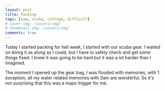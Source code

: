 ```yaml
---
layout: post
title: Packing
tags: [sam, scuba, cottage, difficult]
# cover-img: /assets/img/
# thumbnail-img: /assets/img/
comments: true
---
```

Today I started packing for hell week, I started with our scuba gear. I waited on doing it as along as I could, but I have to safety check and get some things fixed. I knew it was going to be hard but it was a lot harder than I imagined.  
  
The moment I opened up the gear bag, I was flooded with memories, with 1 exception, all my water related memories with Sam are wonderful. So it's not surprising that this was a major trigger for me.